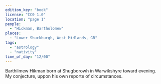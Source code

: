 ```yaml
---
edition_key: "book"
license: "CC0 1.0"
location: "page 1"
people:
  - "Hickman, Bartholomew"
places:
  - "Lower Shuckburgh, West Midlands, GB"
tags:
  - "astrology"
  - "nativity"
time_of_day: "12/00"
---
```

Barthilmew Hikman born at Shugborowh
in Warwikshyre toward evening. My conjecture, uppon his own
reporte of circumstances.

